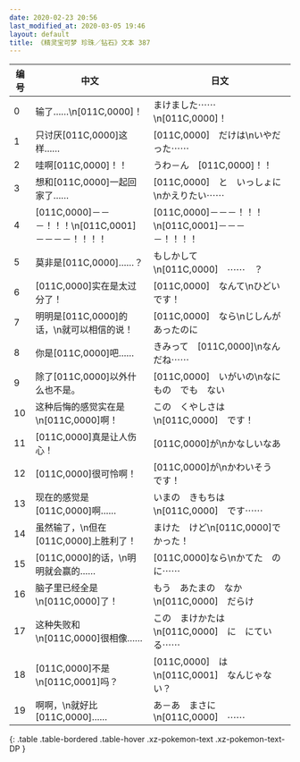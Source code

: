 ```yaml
---
date: 2020-02-23 20:56
last_modified_at: 2020-03-05 19:46
layout: default
title: 《精灵宝可梦 珍珠／钻石》文本 387
---
```

| 编号 | 中文 | 日文 |
| ---- | ---- | ---- |
| 0 | 输了……\n[011C,0000]！ | まけました⋯⋯\n[011C,0000]！ |
| 1 | 只讨厌[011C,0000]这样…… | [011C,0000]　だけは\nいやだった⋯⋯ |
| 2 | 哇啊[011C,0000]！！ | うわ－ん　[011C,0000]！！ |
| 3 | 想和[011C,0000]一起回家了…… | [011C,0000]　と　いっしょに\nかえりたい⋯⋯ |
| 4 | [011C,0000]－－－！！！\n[011C,0001]－－－－！！！！ | [011C,0000]－－－！！！\n[011C,0001]－－－－！！！！ |
| 5 | 莫非是[011C,0000]……？ | もしかして\n[011C,0000]　⋯⋯　？ |
| 6 | [011C,0000]实在是太过分了！ | [011C,0000]　なんて\nひどいです！ |
| 7 | 明明是[011C,0000]的话，\n就可以相信的说！ | [011C,0000]　なら\nじしんが　あったのに |
| 8 | 你是[011C,0000]吧…… | きみって　[011C,0000]\nなんだね⋯⋯ |
| 9 | 除了[011C,0000]以外什么也不是。 | [011C,0000]　いがいの\nなにもの　でも　ない |
| 10 | 这种后悔的感觉实在是\n[011C,0000]啊！ | この　くやしさは\n[011C,0000]　です！ |
| 11 | [011C,0000]真是让人伤心！ | [011C,0000]が\nかなしいなあ |
| 12 | [011C,0000]很可怜啊！ | [011C,0000]が\nかわいそう　です！ |
| 13 | 现在的感觉是[011C,0000]啊…… | いまの　きもちは\n[011C,0000]　です⋯⋯ |
| 14 | 虽然输了，\n但在[011C,0000]上胜利了！ | まけた　けど\n[011C,0000]で　かった！ |
| 15 | [011C,0000]的话，\n明明就会赢的…… | [011C,0000]なら\nかてた　のに⋯⋯ |
| 16 | 脑子里已经全是\n[011C,0000]了！ | もう　あたまの　なか\n[011C,0000]　だらけ |
| 17 | 这种失败和\n[011C,0000]很相像…… | この　まけかたは\n[011C,0000]　に　にている⋯⋯ |
| 18 | [011C,0000]不是\n[011C,0001]吗？ | [011C,0000]　は\n[011C,0001]　なんじゃない？ |
| 19 | 啊啊，\n就好比[011C,0000]…… | あ－あ　まさに\n[011C,0000]　⋯⋯ |
{: .table .table-bordered .table-hover .xz-pokemon-text .xz-pokemon-text-DP }